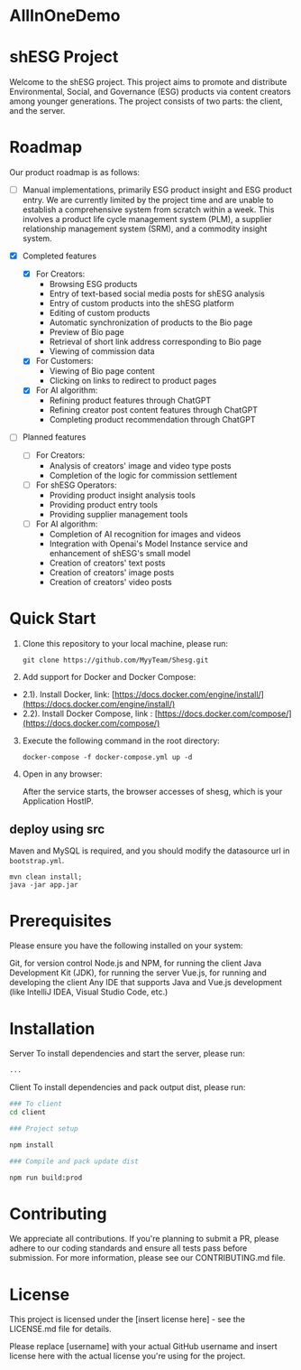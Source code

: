 # AllInOneDemo

# shESG Project
Welcome to the shESG project. This project aims to promote and distribute Environmental, Social, and Governance (ESG) products via content creators among younger generations. The project consists of two parts: the client, and the server.

# Roadmap
Our product roadmap is as follows:

- [ ] Manual implementations, primarily ESG product insight and ESG product entry. We are currently limited by the project time and are unable to establish a comprehensive system from scratch within a week. This involves a product life cycle management system (PLM), a supplier relationship management system (SRM), and a commodity insight system.

- [x] Completed features
  - [x] For Creators:
    - Browsing ESG products
    - Entry of text-based social media posts for shESG analysis
    - Entry of custom products into the shESG platform
    - Editing of custom products
    - Automatic synchronization of products to the Bio page
    - Preview of Bio page
    - Retrieval of short link address corresponding to Bio page
    - Viewing of commission data
  - [x] For Customers:
    - Viewing of Bio page content
    - Clicking on links to redirect to product pages
  - [x] For AI algorithm:
    - Refining product features through ChatGPT
    - Refining creator post content features through ChatGPT
    - Completing product recommendation through ChatGPT

- [ ] Planned features
  - [ ] For Creators:
    - Analysis of creators' image and video type posts
    - Completion of the logic for commission settlement
  - [ ] For shESG Operators:
    - Providing product insight analysis tools
    - Providing product entry tools
    - Providing supplier management tools
  - [ ] For AI algorithm:
    - Completion of AI recognition for images and videos
    - Integration with Openai's Model Instance service and enhancement of shESG's small model
    - Creation of creators' text posts
    - Creation of creators' image posts
    - Creation of creators' video posts

# Quick Start
1. Clone this repository to your local machine, please run:
    ```shell
    git clone https://github.com/MyyTeam/Shesg.git
    ```
2.  Add support for Docker and Docker Compose:
- 2.1). Install Docker, link: [https://docs.docker.com/engine/install/](https://docs.docker.com/engine/install/)
- 2.2). Install Docker Compose, link : [https://docs.docker.com/compose/](https://docs.docker.com/compose/)
3. Execute the following command in the root directory:
    ```shell
    docker-compose -f docker-compose.yml up -d
    ```
4. Open in any browser:

    After the service starts, the browser accesses of shesg, which is your Application HostIP.

## deploy using src
Maven and MySQL is required, and you should modify the datasource url in `bootstrap.yml`.
```shell
mvn clean install;
java -jar app.jar
```

# Prerequisites
Please ensure you have the following installed on your system:

Git, for version control
Node.js and NPM, for running the client
Java Development Kit (JDK), for running the server
Vue.js, for running and developing the client
Any IDE that supports Java and Vue.js development (like IntelliJ IDEA, Visual Studio Code, etc.)

# Installation
Server
To install dependencies and start the server, please run:
```bash
...
```

Client
To install dependencies and pack output dist, please run:
```bash
### To client
cd client 

### Project setup

npm install  

### Compile and pack update dist

npm run build:prod

```

# Contributing
We appreciate all contributions. If you're planning to submit a PR, please adhere to our coding standards and ensure all tests pass before submission. For more information, please see our CONTRIBUTING.md file.

# License
This project is licensed under the [insert license here] - see the LICENSE.md file for details.

Please replace [username] with your actual GitHub username and insert license here with the actual license you're using for the project.

